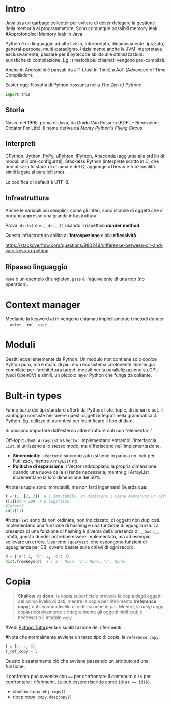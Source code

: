 # Intro
Java usa un garbage collector per evitare di dover delegare la gestione della memoria al programmatore. Sono comunque possibili memory leak.
#Approfondisci Memory leak in Java


Python è un linguaggio ad alto livello, interpretato, dinamicamente tipizzato, general-purpose, multi-paradigma.
Inizialmente anche la JVM interpretava esclusivamente; passare per il bytecode abilita alle ottimizzazioni: euristiche di compilazione. Eg.: i metodi più chiamati vengono pre-compilati.

Anche in Android si è passati da JIT (Just In Time) a AoT (Advanced of Time Compilation).

Easter egg; filosofia di Python riassunta nella *The Zen of Python*:
```python
import this
```

## Storia
Nasce nel 1995, prima di Java, da Guido Van Rossum (BDFL - Benevolent Dictator For Life).
Il nome deriva da *Monty Python's Flying Circus*

## Interpreti
CPython, Jython, PyPy, uPyhton, iPython, Anaconda (aggiunta alla std lib di moduli utili pre-configurati), Stackless Python (interprete scritto in C, che non utilizza lo stack di chiamate del C; aggiunge uThread e funzionalità simili legate al parallellismo).

La codifica di default è UTF-8.

## Infrastruttura
Anche le variabili più semplici, come gli interi, sono istanze di oggetti che si portano appresso una grande infrastruttura.

Prova: `dir(v)` o `v.__dir__()` usando il rispettivo **dunder method**

Questa infrastruttura abilita all'**introspezione** e alla **riflessività**.

https://stackoverflow.com/questions/980249/difference-between-dir-and-vars-keys-in-python
## Ripasso linguaggio
`None` è un esempio di singleton.
`pass` è l'equivalente di una nop (no operation).

# Context manager
Mediante la keyword `with` vengono chiamati implicitamente i metodi dunder `__enter__` ed `__exit__`.

# Moduli
Gestiti eccellentemente da Python. Un modulo non contiene solo codice Pyhton puro, ma è molto di più: è un ecosistema contenente librerie già compilate per l'architettura target, moduli per la parallelizzazione su GPU (vedi OpenCV) e simili, un piccolo layer Python che funga da collante.

# Bult-in types
Fanno parte dei tipi standard offerti da Python: liste, tuple, dizionari e set. Il vantaggio consiste nell'avere questi oggetti integrati nella grammatica di Python. Eg. utilizzo di parentesi per identificare il tipo di dato.

Si possono importare dall'esterno altre strutture dati non "elementari."

Off-topic Java. `ArrayList` vs `Vector` implementano entrambi l'interfaccia `List`, si utilizzano allo stesso modo, ma differiscono nell'implementazione.
- **Sincronicità**: il `Vector` è sincronizzato (si tiene in pancia un lock per l'utilizzo), mentre `ArrayList` no.
- **Politiche di espansione**: i Vector raddoppiano la propria dimensione quando una nuova cella si rende necessaria, mentre gli ArrayList incrementano la loro dimensione del 50%.

#Nota le tuple sono immutabili, ma non farti ingannare! Guarda qua:
```Python
t = (1, [2, 3])  # È immutabile. In posizione 1 viene mantenuto un riferimento
t[1][0] = 200  # È legittimo
#Infatti
id(t[1])
```

#Nota i `set` sono ds non ordinate, non indicizzato, di oggetti non duplicati. Implementano una funzione di hashing e una funzione di eguaglianza. La presenza di una funzione di hashing è diversa dalla presenza di `__hash__`; infatti, questo dunder potrebbe essere implementato, ma ad esempio sollevare un errore. Useremo i `queryset`, che espongono funzioni di uguaglianza per DB, ovvero basate sulle chiavi di ogni record.

```python
d = {'a': 1, 'b': 2, 'c': 3}
dict.fromkeys(d)  # {'a': None, 'b': None, 'c': None}
```

# Copia
>**Shallow** vs **deep**: la copia superficiale prevede la copia degli oggetti del primo livello di dati, mentre la copia per riferimento (**reference copy**) dal secondo livello di nidificazione in poi. Mentre, la *deep copy* copia ricorsivamente e integralmente gli oggetti nidificati; è necessario il modulo `copy`.

#Vedi [Python Tutor](https://pythontutor.com)per la visualizzazione dei riferimenti

#Nota che normalmente avviene un terzo tipo di copia, la `reference copy`:
```python
l = [1, 2, 3]
l_ref_copy = l
```
Questo è esattamente ciò che avviene passando un attributo ad una funzione.

Il confronto può avvenire con `==` per confrontare il contenuto o `is` per confrontare i riferimenti. `is` può essere riscritto come `id(a) == id(b)`.

- shallow copy: `obj.copy()`
- deep copy: `copy.deepcopy()`